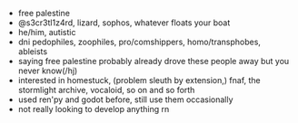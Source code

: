 - free palestine
- @s3cr3tl1z4rd, lizard, sophos, whatever floats your boat
- he/him, autistic
- dni pedophiles, zoophiles, pro/comshippers, homo/transphobes, ableists
- saying free palestine probably already drove these people away but you never know(/hj\)
- interested in homestuck, (problem sleuth by extension,\) fnaf, the stormlight archive, vocaloid, so on and so forth
- used ren'py and godot before, still use them occasionally
- not really looking to develop anything rn

<!---
s3cr3tl1z4rd/s3cr3tl1z4rd is a ✨ special ✨ repository because its `README.md` (this file) appears on your GitHub profile.
You can click the Preview link to take a look at your changes.
--->
